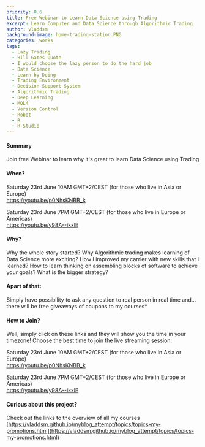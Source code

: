 ```yaml
---
priority: 0.6
title: Free Webinar to Learn Data Science using Trading
excerpt: Learn Computer and Data Science through Algorithmic Trading
author: vladdsm
background-image: home-trading-station.PNG
categories: works
tags:
  - Lazy Trading
  - Bill Gates Quote
  - I would choose the lazy person to do the hard job
  - Data Science
  - Learn by Doing
  - Trading Environment
  - Decision Support System
  - Algorithmic Trading
  - Deep Learning
  - MQL4
  - Version Control
  - Robot
  - R
  - R-Studio
---
```


#### Summary

Join free Webinar to learn why it's great to learn Data Science using Trading

#### When?

Saturday 23rd June 10AM GMT+2/CEST (for those who live in Asia or Europe)	
https://youtu.be/p0NhsKNBB_k

Saturday 23rd June 7PM GMT+2/CEST (for those who live in Europe or Americas)	
https://youtu.be/y98A--ikxlE

#### Why?

Why the whole story started?
Why Algorithmic trading makes learning of Data Science more exciting?
How I improved my carrier with new skills that I learned?
How to learn thinking on assembling blocks of software to achieve your goals?
What is the bigger strategy?

#### Apart of that:

Simply have possibility to ask any question to real person in real time
and... there will be free giveaways of coupons to my courses*

#### How to Join?

Well, simply click on these links and they will show you the time in your timezone! Choose the best time to join the live streaming session:

Saturday 23rd June 10AM GMT+2/CEST (for those who live in Asia or Europe)	
https://youtu.be/p0NhsKNBB_k

Saturday 23rd June 7PM GMT+2/CEST (for those who live in Europe or Americas)	
https://youtu.be/y98A--ikxlE

#### Curious about this project?

Check out the links to the overview of all my courses [https://vladdsm.github.io/myblog_attempt/topics/topics-my-promotions.html](https://vladdsm.github.io/myblog_attempt/topics/topics-my-promotions.html) 